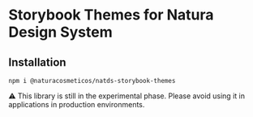 # Storybook Themes for Natura Design System

## Installation

```shell script
npm i @naturacosmeticos/natds-storybook-themes
```

⚠️ This library is still in the experimental phase. Please avoid using it in applications in production environments.
